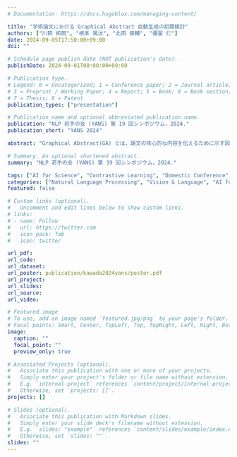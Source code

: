 ```yaml
---
# Documentation: https://docs.hugoblox.com/managing-content/

title: "学術論文における Graphical Abstract 自動生成の初期検討"
authors: ["川田 拓朗", "根本 颯汰", "北田 俊輔", "彌冨 仁"]
date: 2024-09-05T17:50:00+09:00
doi: ""

# Schedule page publish date (NOT publication's date).
publishDate: 2024-09-01T00:00:00+09:00

# Publication type.
# Legend: 0 = Uncategorized; 1 = Conference paper; 2 = Journal article;
# 3 = Preprint / Working Paper; 4 = Report; 5 = Book; 6 = Book section;
# 7 = Thesis; 8 = Patent
publication_types: ["presentation"]

# Publication name and optional abbreviated publication name.
publication: "NLP 若手の会 (YANS) 第 19 回シンポジウム，2024."
publication_short: "YANS 2024"

abstract: "Graphical Abstract(GA) とは，論文の核心的な内容を伝えるために示す図であり，近年採用する論文誌が増えてきた．そこで，より魅力的で効果的な GA を効率的に作成するための支援システムが求められている．本研究では arXiv.org で入手可能な論文のテキスト，Figure，GA を含むデータセットを構築し，機械学習モデルを用いた GA 自動生成の実現可能性を検討した．その初期検討として，論文中から GA の構成要素となりうるコアアイデアを示す Figure の検索を行う．また，集めたデータから研究分野ごとの GA の特徴，GA と論文中の図やテキストとの関係を調査し，報告する．"

# Summary. An optional shortened abstract.
summary: "NLP 若手の会 (YANS) 第 19 回シンポジウム，2024."

tags: ["AI for Science", "Contrastive Learning", "Domestic Conference", "Non-refereed", "YANS"]
categories: ["Natural Language Processing", "Vision & Language", "AI for Science"]
featured: false

# Custom links (optional).
#   Uncomment and edit lines below to show custom links.
# links:
# - name: Follow
#   url: https://twitter.com
#   icon_pack: fab
#   icon: twitter

url_pdf:
url_code:
url_dataset:
url_poster: publication/kawada2024yans/poster.pdf
url_project:
url_slides:
url_source:
url_video:

# Featured image
# To use, add an image named `featured.jpg/png` to your page's folder. 
# Focal points: Smart, Center, TopLeft, Top, TopRight, Left, Right, BottomLeft, Bottom, BottomRight.
image:
  caption: ""
  focal_point: ""
  preview_only: true

# Associated Projects (optional).
#   Associate this publication with one or more of your projects.
#   Simply enter your project's folder or file name without extension.
#   E.g. `internal-project` references `content/project/internal-project/index.md`.
#   Otherwise, set `projects: []`.
projects: []

# Slides (optional).
#   Associate this publication with Markdown slides.
#   Simply enter your slide deck's filename without extension.
#   E.g. `slides: "example"` references `content/slides/example/index.md`.
#   Otherwise, set `slides: ""`.
slides: ""
---
```

